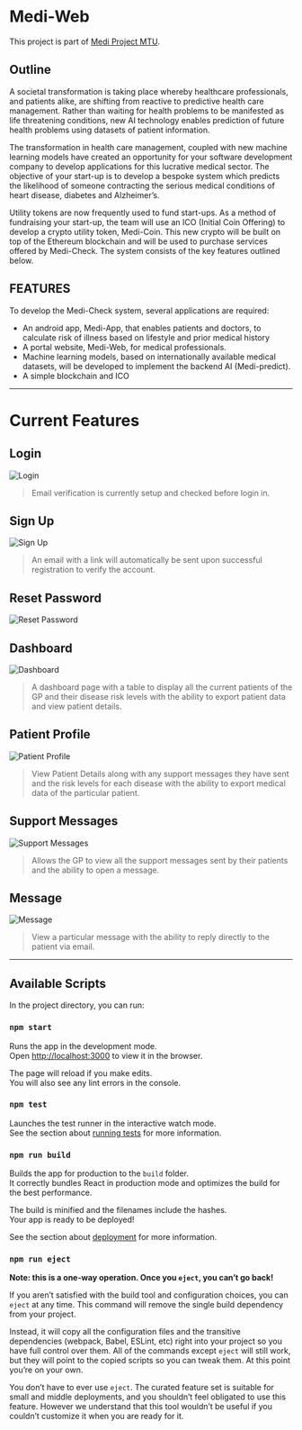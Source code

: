 # Medi-Web

This project is part of [Medi Project MTU](https://github.com/medi-project-mtu).

## Outline

A societal transformation is taking place whereby healthcare professionals, and patients alike, are shifting from reactive
to predictive health care management. Rather than waiting for health problems to be manifested as life threatening
conditions, new AI technology enables prediction of future health problems using datasets of patient information.

The transformation in health care management, coupled with new machine learning models have created an opportunity
for your software development company to develop applications for this lucrative medical sector. The objective of your
start-up is to develop a bespoke system which predicts the likelihood of someone contracting the serious medical
conditions of heart disease, diabetes and Alzheimer’s.

Utility tokens are now frequently used to fund start-ups. As a method of fundraising your start-up, the team will use an
ICO (Initial Coin Offering) to develop a crypto utility token, Medi-Coin. This new crypto will be built on top of the
Ethereum blockchain and will be used to purchase services offered by Medi-Check.
The system consists of the key features outlined below.

## FEATURES
To develop the Medi-Check system, several applications are required:
* An android app, Medi-App, that enables patients and doctors, to calculate risk of illness based on lifestyle and
prior medical history
* A portal website, Medi-Web, for medical professionals.
* Machine learning models, based on internationally available medical datasets, will be developed to implement
the backend AI (Medi-predict).
* A simple blockchain and ICO

- - - -
# Current Features

## Login

![Login](./doc/pictures/LogIn.png)

> Email verification is currently setup and checked before login in.

## Sign Up

![Sign Up](./doc/pictures/SignUp.png)

> An email with a link will automatically be sent upon successful registration to verify the account.

## Reset Password

![Reset Password](./doc/pictures/ResetPassword.png)

## Dashboard

![Dashboard](./doc/pictures/Dashboard.png)

> A dashboard page with a table to display all the current patients of the GP and their disease risk levels with the ability to export patient data and view patient details.

## Patient Profile

![Patient Profile](./doc/pictures/PatientProfile.png)

> View Patient Details along with any support messages they have sent and the risk levels for each disease with the ability to export medical data of the particular patient.

## Support Messages

![Support Messages](./doc/pictures/MessageDashboard.png)

> Allows the GP to view all the support messages sent by their patients and the ability to open a message.

## Message

![Message](./doc/pictures/Message.png)

> View a particular message with the ability to reply directly to the patient via email.

- - - -
## Available Scripts

In the project directory, you can run:

### `npm start`

Runs the app in the development mode.\
Open [http://localhost:3000](http://localhost:3000) to view it in the browser.

The page will reload if you make edits.\
You will also see any lint errors in the console.

### `npm test`

Launches the test runner in the interactive watch mode.\
See the section about [running tests](https://facebook.github.io/create-react-app/docs/running-tests) for more information.

### `npm run build`

Builds the app for production to the `build` folder.\
It correctly bundles React in production mode and optimizes the build for the best performance.

The build is minified and the filenames include the hashes.\
Your app is ready to be deployed!

See the section about [deployment](https://facebook.github.io/create-react-app/docs/deployment) for more information.

### `npm run eject`

**Note: this is a one-way operation. Once you `eject`, you can’t go back!**

If you aren’t satisfied with the build tool and configuration choices, you can `eject` at any time. This command will remove the single build dependency from your project.

Instead, it will copy all the configuration files and the transitive dependencies (webpack, Babel, ESLint, etc) right into your project so you have full control over them. All of the commands except `eject` will still work, but they will point to the copied scripts so you can tweak them. At this point you’re on your own.

You don’t have to ever use `eject`. The curated feature set is suitable for small and middle deployments, and you shouldn’t feel obligated to use this feature. However we understand that this tool wouldn’t be useful if you couldn’t customize it when you are ready for it.
